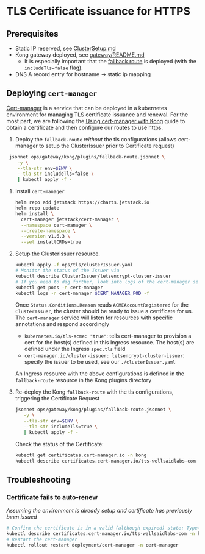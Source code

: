 # TLS Certificate issuance for HTTPS

## Prerequisites

- Static IP reserved, see [ClusterSetup.md](../ClusterSetup.md)
- Kong gateway deployed, see [gateway/README.md](../gateway/README.md)
  - It is especially important that the
    [fallback route](../gateway/kong/plugins/fallback-route.jsonnet) is deployed
    (with the `includeTls=false` flag).
- DNS A record entry for hostname -> static ip mapping

## Deploying `cert-manager`

[Cert-manager](https://cert-manager.io/docs/) is a service that can be deployed
in a kubernetes environment for managing TLS certificate issuance and renewal.
For the most part, we are following the
[Using cert-manager with Kong](https://docs.konghq.com/kubernetes-ingress-controller/1.3.x/guides/cert-manager/)
guide to obtain a certificate and then configure our routes to use https.

1. Deploy the `fallback-route` _without_ the tls configurations (allows
   cert-manager to setup the ClusterIssuer prior to Certificate request)

```bash
 jsonnet ops/gateway/kong/plugins/fallback-route.jsonnet \
    -y \
    --tla-str env=$ENV \
    --tla-str includeTls=false \
    | kubectl apply -f -
```

1. Install `cert-manager`

   ```bash
   helm repo add jetstack https://charts.jetstack.io
   helm repo update
   helm install \
     cert-manager jetstack/cert-manager \
     --namespace cert-manager \
     --create-namespace \
     --version v1.6.3 \
     --set installCRDs=true
   ```

1. Setup the ClusterIssuer resource.

   ```bash
   kubectl apply -f ops/tls/clusterIssuer.yaml
   # Monitor the status of the Issuer via
   kubectl describe ClusterIssuer/letsencrypt-cluster-issuer
   # If you need to dig further, look into logs of the cert-manager service
   kubectl get pods -n cert-manager
   kubectl logs -n cert-manager $CERT_MANAGER_POD -f
   ```

   Once `Status.Conditions.Reason` reads `ACMEAccountRegistered` for the
   `ClusterIssuer`, the cluster should be ready to issue a certificate for us.
   The `cert-manager` service will listen for resources with specific
   annotations and respond accordingly

   - `kubernetes.io/tls-acme: "true"`: tells cert-manager to provision a cert
     for the host(s) defined in this Ingress resource. The host(s) are defined
     under the Ingress `spec.tls` field
   - `cert-manager.io/cluster-issuer: letsencrypt-cluster-issuer`: specify the
     issuer to be used, see our `./clusterIssuer.yaml`

   An Ingress resource with the above configurations is defined in the
   `fallback-route` resource in the Kong plugins directory

1. Re-deploy the Kong `fallback-route` with the tls configurations, triggering
   the Certificate Request

   ```bash
   jsonnet ops/gateway/kong/plugins/fallback-route.jsonnet \
      -y \
      --tla-str env=$ENV \
      --tla-str includeTls=true \
      | kubectl apply -f -
   ```

   Check the status of the Certificate:

   ```bash
   kubectl get certificates.cert-manager.io -n kong
   kubectl describe certificates.cert-manager.io/tts-wellsaidlabs-com -n kong
   ```

## Troubleshooting

### Certificate fails to auto-renew

_Assuming the environment is already setup and certificate has previously been
issued_

```bash
# Confirm the certificate is in a valid (although expired) state: Type=Ready, Status=True
kubectl describe certificates.cert-manager.io/tts-wellsaidlabs-com -n kong
# Restart the cert-manager
kubectl rollout restart deployment/cert-manager -n cert-manager
```
